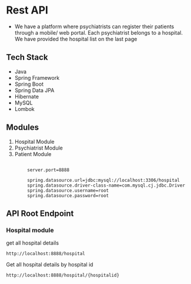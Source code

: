# Rest API
* We have a platform where psychiatrists can register their patients through a mobile/ web portal. Each psychiatrist belongs to a hospital. We have provided the hospital list on the last page

## Tech Stack

* Java
* Spring Framework
* Spring Boot
* Spring Data JPA
* Hibernate
* MySQL
* Lombok

## Modules
1. Hospital Module
2. Psychiatrist Module
3. Patient Module

```

        server.port=8888

        spring.datasource.url=jdbc:mysql://localhost:3306/hospital
        spring.datasource.driver-class-name=com.mysql.cj.jdbc.Driver
        spring.datasource.username=root
        spring.datasource.password=root

```

## API Root Endpoint

### Hospital module

get all hospital details

`http://localhost:8888/hospital`

Get all hospital details by hospital id

`http://localhost:8888/hospital/{hospitalid}`


